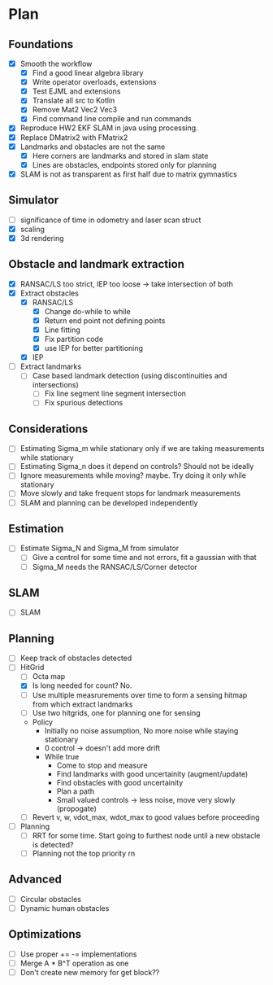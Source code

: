 # Plan

## Foundations
- [x] Smooth the workflow
    - [x] Find a good linear algebra library
    - [x] Write operator overloads, extensions
    - [x] Test EJML and extensions
    - [x] Translate all src to Kotlin
    - [x] Remove Mat2 Vec2 Vec3
    - [x] Find command line compile and run commands
- [x] Reproduce HW2 EKF SLAM in java using processing.
- [x] Replace DMatrix2 with FMatrix2
- [x] Landmarks and obstacles are not the same
    - [x] Here corners are landmarks and stored in slam state
    - [x] Lines are obstacles, endpoints stored only for planning
- [x] SLAM is not as transparent as first half due to matrix gymnastics

## Simulator
- [ ] significance of time in odometry and laser scan struct
- [x] scaling
- [x] 3d rendering

## Obstacle and landmark extraction
- [x] RANSAC/LS too strict, IEP too loose -> take intersection of both
- [x] Extract obstacles
    - [x] RANSAC/LS
        - [x] Change do-while to while
        - [x] Return end point not defining points
        - [x] Line fitting
        - [x] Fix partition code
        - [x] use IEP for better partitioning
    - [x] IEP
- [ ] Extract landmarks
    - [ ] Case based landmark detection (using discontinuities and intersections)
        - [ ] Fix line segment line segment intersection
        - [ ] Fix spurious detections

## Considerations
- [ ] Estimating Sigma_m while stationary only if we are taking measurements while stationary
- [ ] Estimating Sigma_n does it depend on controls? Should not be ideally
- [ ] Ignore measurements while moving? maybe. Try doing it only while stationary
- [ ] Move slowly and take frequent stops for landmark measurements
- [ ] SLAM and planning can be developed independently

## Estimation
- [ ] Estimate Sigma_N and Sigma_M from simulator
    - [ ] Give a control for some time and not errors, fit a gaussian with that
    - [ ] Sigma_M needs the RANSAC/LS/Corner detector

## SLAM
- [ ] SLAM

## Planning
- [ ] Keep track of obstacles detected
- [ ] HitGrid
    - [ ] Octa map
    - [x] Is long needed for count? No.
    - [ ] Use multiple measrurements over time to form a sensing hitmap from which extract landmarks
    - [ ] Use two hitgrids, one for planning one for sensing
    - Policy
        - Initially no noise assumption, No more noise while staying stationary
        - 0 control -> doesn't add more drift
        - While true
            - Come to stop and measure
            - Find landmarks with good uncertainity (augment/update)
            - Find obstacles with good uncertainity
            - Plan a path
            - Small valued controls -> less noise, move very slowly (propogate)
    - [ ] Revert v, w, vdot_max, wdot_max to good values before proceeding
- [ ] Planning
    - [ ] RRT for some time. Start going to furthest node until a new obstacle is detected?
    - [ ] Planning not the top priority rn

## Advanced
- [ ] Circular obstacles
- [ ] Dynamic human obstacles

## Optimizations
- [ ] Use proper += -= implementations
- [ ] Merge A * B^T operation as one
- [ ] Don't create new memory for get block??

